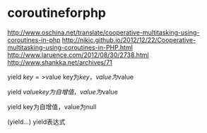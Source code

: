 coroutineforphp
===============



http://www.oschina.net/translate/cooperative-multitasking-using-coroutines-in-php
http://nikic.github.io/2012/12/22/Cooperative-multitasking-using-coroutines-in-PHP.html
http://www.laruence.com/2012/08/30/2738.html
http://www.shankka.net/archives/71



yield $key=>$value                   key为$key，value为$value

yield $value                         key为自增值，value为$value

yield                                key为自增值，value为null

(yield...)                           yield表达式
